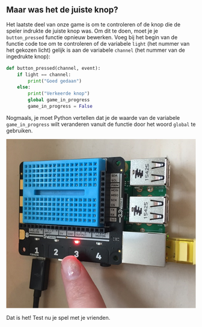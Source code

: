 ## Maar was het de juiste knop?

Het laatste deel van onze game is om te controleren of de knop die de speler indrukte de juiste knop was. Om dit te doen, moet je je `button_pressed` functie opnieuw bewerken. Voeg bij het begin van de functie code toe om te controleren of de variabele `light` (het nummer van het gekozen licht) gelijk is aan de variabele `channel` (het nummer van de ingedrukte knop):

```python
def button_pressed(channel, event):
    if light == channel:
        print("Goed gedaan")
    else:
        print("Verkeerde knop")
        global game_in_progress
        game_in_progress = False
```

Nogmaals, je moet Python vertellen dat je de waarde van de variabele `game_in_progress` wilt veranderen vanuit de functie door het woord `global` te gebruiken.

![Het spel zou nu moeten detecteren of de rechterknop was ingedrukt](images/press-right-button.png)

Dat is het! Test nu je spel met je vrienden.